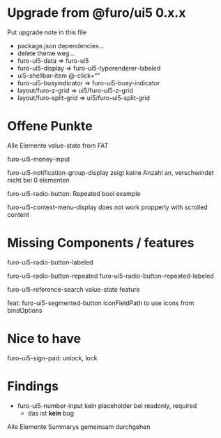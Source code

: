 # Upgrade from @furo/ui5 0.x.x

Put upgrade note in this file

- package.json dependencies...
- delete theme weg...
- furo-ui5-data => furo-ui5
- furo-ui5-display => furo-ui5-typerenderer-labeled
- ui5-shellbar-item @-click=“”
- furo-ui5-busyindicator  => furo-ui5-busy-indicator
- layout/furo-z-grid => ui5/furo-ui5-z-grid
- layout/furo-split-grid => ui5/furo-ui5-split-grid



# Offene Punkte
Alle Elemente value-state from FAT

furo-ui5-money-input

furo-ui5-notification-group-display zeigt keine Anzahl an, verschwindet nicht bei 0 elementen

furo-ui5-radio-button: Repeated bool example

furo-ui5-context-menu-display does not work propperly with scrolled content


# Missing Components / features
furo-ui5-radio-button-labeled

furo-ui5-radio-button-repeated
furo-ui5-radio-button-repeated-labeled

furo-ui5-reference-search value-state feature

feat: furo-ui5-segmented-button iconFieldPath to use icons from bindOptions

# Nice to have
furo-ui5-sign-pad: unlock, lock


# Findings
- furo-ui5-number-input kein placeholder bei readonly, required
  - das ist **kein** bug
  
Alle Elemente Summarys gemeinsam durchgehen
